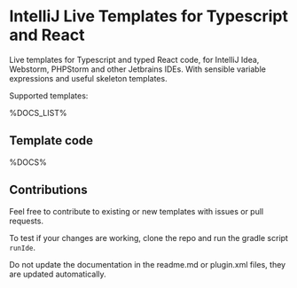 # IntelliJ Live Templates for Typescript and React

Live templates for Typescript and typed React code, for IntelliJ Idea, 
Webstorm, PHPStorm and other Jetbrains IDEs. With sensible variable
expressions and useful skeleton templates.

Supported templates:

%DOCS_LIST%

## Template code

%DOCS%

## Contributions

Feel free to contribute to existing or new templates with issues or pull requests.

To test if your changes are working, clone the repo and run the gradle script `runIde`.

Do not update the documentation in the readme.md or plugin.xml files, they are updated
automatically.